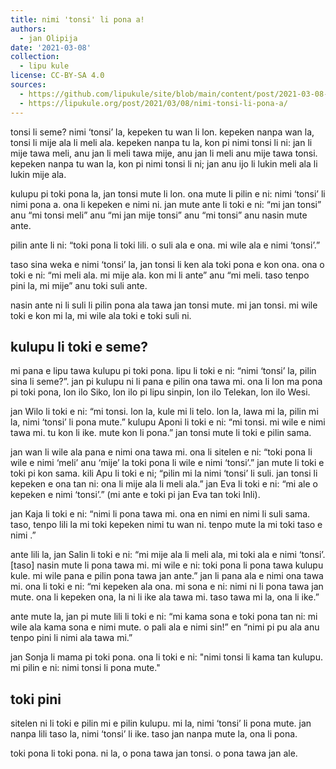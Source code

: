 ```yaml
---
title: nimi 'tonsi' li pona a!
authors:
  - jan Olipija
date: '2021-03-08'
collection:
  - lipu kule
license: CC-BY-SA 4.0
sources:
  - https://github.com/lipukule/site/blob/main/content/post/2021-03-08-tonsi.md
  - https://lipukule.org/post/2021/03/08/nimi-tonsi-li-pona-a/
---
```


tonsi li seme? nimi ‘tonsi’ la, kepeken tu wan li lon. kepeken nanpa wan la, tonsi li mije ala li meli ala. kepeken nanpa tu la, kon pi nimi tonsi li ni: jan li mije tawa meli, anu jan li meli tawa mije, anu jan li meli anu mije tawa tonsi. kepeken nanpa tu wan la, kon pi nimi tonsi li ni; jan anu ijo li lukin meli ala li lukin mije ala.

kulupu pi toki pona la, jan tonsi mute li lon. ona mute li pilin e ni: nimi ‘tonsi’ li nimi pona a. ona li kepeken e nimi ni. jan mute ante li toki e ni: “mi jan tonsi” anu “mi tonsi meli” anu “mi jan mije tonsi” anu “mi tonsi” anu nasin mute ante.

pilin ante li ni: “toki pona li toki lili. o suli ala e ona. mi wile ala e nimi ‘tonsi’.”

taso sina weka e nimi ‘tonsi’ la, jan tonsi li ken ala toki pona e kon ona. ona o toki e ni: “mi meli ala. mi mije ala. kon mi li ante” anu “mi meli. taso tenpo pini la, mi mije” anu toki suli ante.

nasin ante ni li suli li pilin pona ala tawa jan tonsi mute. mi jan tonsi. mi wile toki e kon mi la, mi wile ala toki e toki suli ni.

## kulupu li toki e seme?

mi pana e lipu tawa kulupu pi toki pona. lipu li toki e ni: “nimi ‘tonsi’ la, pilin sina li seme?”. jan pi kulupu ni li pana e pilin ona tawa mi. ona li lon ma pona pi toki pona, lon ilo Siko, lon ilo pi lipu sinpin, lon ilo Telekan, lon ilo Wesi.

jan Wilo li toki e ni: “mi tonsi. lon la, kule mi li telo. lon la, lawa mi la, pilin mi la, nimi ‘tonsi’ li pona mute.” kulupu Aponi li toki e ni: “mi tonsi. mi wile e nimi tawa mi. tu kon li ike. mute kon li pona.” jan tonsi mute li toki e pilin sama.

jan wan li wile ala pana e nimi ona tawa mi. ona li sitelen e ni: “toki pona li wile e nimi ‘meli’ anu ‘mije’ la toki pona li wile e nimi ‘tonsi’.” jan mute li toki e toki pi kon sama. kili Apu li toki e ni; “pilin mi la nimi ‘tonsi’ li suli. jan tonsi li kepeken e ona tan ni: ona li mije ala li meli ala.” jan Eva li toki e ni: “mi ale o kepeken e nimi ‘tonsi’.” (mi ante e toki pi jan Eva tan toki Inli).

jan Kaja li toki e ni: “nimi <tonsi> li pona tawa mi. ona en nimi <meli> en nimi <mije> li suli sama. taso, tenpo lili la mi toki kepeken nimi tu wan ni. tenpo mute la mi toki taso e nimi <jan>.”

ante lili la, jan Salin li toki e ni: “mi mije ala li meli ala, mi toki ala e nimi ‘tonsi’. [taso] nasin mute li pona tawa mi. mi wile e ni: toki pona li pona tawa kulupu kule. mi wile pana e pilin pona tawa jan ante.” jan li pana ala e nimi ona tawa mi. ona li toki e ni: “mi kepeken ala ona. mi sona e ni: nimi ni li pona tawa jan mute. ona li kepeken ona, la ni li ike ala tawa mi. taso tawa mi la, ona li ike.”

ante mute la, jan pi mute lili li toki e ni: “mi kama sona e toki pona tan ni: mi wile ala kama sona e nimi mute. o pali ala e nimi sin!” en “nimi pi pu ala anu tenpo pini li nimi ala tawa mi.”

jan Sonja li mama pi toki pona. ona li toki e ni: "nimi tonsi li kama tan kulupu. mi pilin e ni: nimi tonsi li pona mute."

## toki pini

sitelen ni li toki e pilin mi e pilin kulupu. mi la, nimi ‘tonsi’ li pona mute. jan nanpa lili taso la, nimi ‘tonsi’ li ike. taso jan nanpa mute la, ona li pona.

toki pona li toki pona. ni la, o pona tawa jan tonsi. o pona tawa jan ale.
